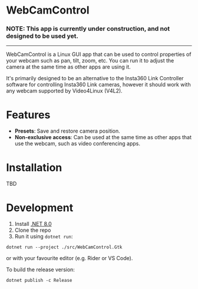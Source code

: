 # WebCamControl

### **NOTE: This app is currently under construction, and not designed to be used yet.**

---

WebCamControl is a Linux GUI app that can be used to control properties of your webcam such as pan, tilt, zoom, etc. You can run it to adjust the camera at the same time as other apps are using it.

It's primarily designed to be an alternative to the Insta360 Link Controller software for controlling Insta360 Link cameras, however it should work with any webcam supported by Video4Linux (V4L2).

# Features
 - **Presets**: Save and restore camera position.
 - **Non-exclusive access**: Can be used at the same time as other apps that use the webcam, such as video conferencing apps.

# Installation

TBD

# Development

1. Install [.NET 8.0](https://learn.microsoft.com/en-us/dotnet/core/install/linux)
2. Clone the repo
3. Run it using `dotnet run`:
```shell
dotnet run --project ./src/WebCamControl.Gtk
```
or with your favourite editor (e.g. Rider or VS Code).

To build the release version:
```shell
dotnet publish -c Release
```
